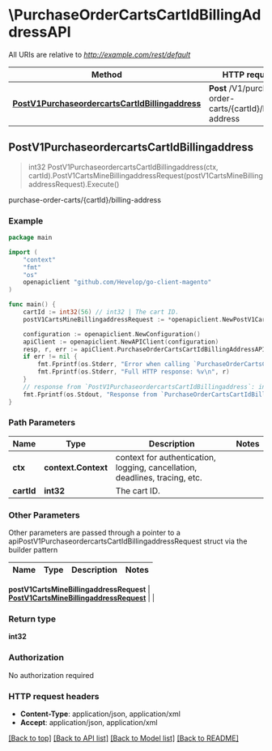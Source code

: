 # \PurchaseOrderCartsCartIdBillingAddressAPI

All URIs are relative to *http://example.com/rest/default*

Method | HTTP request | Description
------------- | ------------- | -------------
[**PostV1PurchaseordercartsCartIdBillingaddress**](PurchaseOrderCartsCartIdBillingAddressAPI.md#PostV1PurchaseordercartsCartIdBillingaddress) | **Post** /V1/purchase-order-carts/{cartId}/billing-address | purchase-order-carts/{cartId}/billing-address



## PostV1PurchaseordercartsCartIdBillingaddress

> int32 PostV1PurchaseordercartsCartIdBillingaddress(ctx, cartId).PostV1CartsMineBillingaddressRequest(postV1CartsMineBillingaddressRequest).Execute()

purchase-order-carts/{cartId}/billing-address



### Example

```go
package main

import (
	"context"
	"fmt"
	"os"
	openapiclient "github.com/Hevelop/go-client-magento"
)

func main() {
	cartId := int32(56) // int32 | The cart ID.
	postV1CartsMineBillingaddressRequest := *openapiclient.NewPostV1CartsMineBillingaddressRequest(*openapiclient.NewQuoteDataAddressInterface("Region_example", int32(123), "RegionCode_example", "CountryId_example", []string{"Street_example"}, "Telephone_example", "Postcode_example", "City_example", "Firstname_example", "Lastname_example", "Email_example")) // PostV1CartsMineBillingaddressRequest |  (optional)

	configuration := openapiclient.NewConfiguration()
	apiClient := openapiclient.NewAPIClient(configuration)
	resp, r, err := apiClient.PurchaseOrderCartsCartIdBillingAddressAPI.PostV1PurchaseordercartsCartIdBillingaddress(context.Background(), cartId).PostV1CartsMineBillingaddressRequest(postV1CartsMineBillingaddressRequest).Execute()
	if err != nil {
		fmt.Fprintf(os.Stderr, "Error when calling `PurchaseOrderCartsCartIdBillingAddressAPI.PostV1PurchaseordercartsCartIdBillingaddress``: %v\n", err)
		fmt.Fprintf(os.Stderr, "Full HTTP response: %v\n", r)
	}
	// response from `PostV1PurchaseordercartsCartIdBillingaddress`: int32
	fmt.Fprintf(os.Stdout, "Response from `PurchaseOrderCartsCartIdBillingAddressAPI.PostV1PurchaseordercartsCartIdBillingaddress`: %v\n", resp)
}
```

### Path Parameters


Name | Type | Description  | Notes
------------- | ------------- | ------------- | -------------
**ctx** | **context.Context** | context for authentication, logging, cancellation, deadlines, tracing, etc.
**cartId** | **int32** | The cart ID. | 

### Other Parameters

Other parameters are passed through a pointer to a apiPostV1PurchaseordercartsCartIdBillingaddressRequest struct via the builder pattern


Name | Type | Description  | Notes
------------- | ------------- | ------------- | -------------

 **postV1CartsMineBillingaddressRequest** | [**PostV1CartsMineBillingaddressRequest**](PostV1CartsMineBillingaddressRequest.md) |  | 

### Return type

**int32**

### Authorization

No authorization required

### HTTP request headers

- **Content-Type**: application/json, application/xml
- **Accept**: application/json, application/xml

[[Back to top]](#) [[Back to API list]](../README.md#documentation-for-api-endpoints)
[[Back to Model list]](../README.md#documentation-for-models)
[[Back to README]](../README.md)

